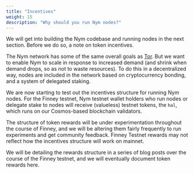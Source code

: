 ```yaml
---
title: "Incentives"
weight: 15
description: "Why should you run Nym nodes?"
---
```


We will get into building the Nym codebase and running nodes in the next section. Before we do so, a note on token incentives.

The Nym network has some of the same overall goals as [Tor](https://tor-project.org). But we want to enable Nym to scale in response to increased demand (and shrink when demand drops, so as not to waste resources). To do this in a decentralized way, nodes are included in the network based on cryptocurrency bonding, and a system of delegated staking.

We are now starting to test out the incentives structure for running Nym nodes. For the Finney testnet, Nym testnet wallet holders who run nodes or delegate stake to nodes will receive (valueless) testnet tokens, the `hal`, which runs on our Cosmos-based blockchain validators. 

The structure of token rewards will be under experimentation throughout the course of Finney, and we will be altering them fairly frequently to run experiments and get community feedback. Finney Testnet rewards may not reflect how the incentives structure will work on mainnet. 

We will be detailing the rewards structure in a series of blog posts over the course of the Finney testnet, and we will eventually document token rewards here. 
